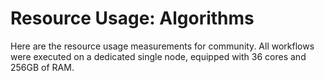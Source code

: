 # Resource Usage: Algorithms

Here are the resource usage measurements for community. All workflows were executed on a dedicated single node, equipped with 36 cores and 256GB of RAM.
